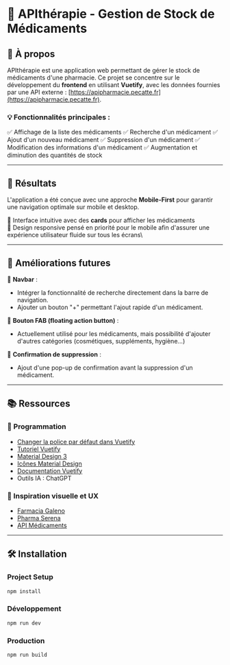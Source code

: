 # 💊 APIthérapie - Gestion de Stock de Médicaments

## 🏥 À propos

APIthérapie est une application web permettant de gérer le stock de médicaments d'une pharmacie. Ce projet se concentre sur le développement du **frontend** en utilisant **Vuetify**, avec les données fournies par une API externe : [https://apipharmacie.pecatte.fr](https://apipharmacie.pecatte.fr).

### 💡 Fonctionnalités principales :

✅ Affichage de la liste des médicaments 
✅ Recherche d'un médicament 
✅ Ajout d'un nouveau médicament 
✅ Suppression d'un médicament 
✅ Modification des informations d'un médicament 
✅ Augmentation et diminution des quantités de stock

---

## 📸 Résultats

L'application a été conçue avec une approche **Mobile-First** pour garantir une navigation optimale sur mobile et desktop.

🔹 Interface intuitive avec des **cards** pour afficher les médicaments\
🔹 Design responsive pensé en priorité pour le mobile afin d'assurer une expérience utilisateur fluide sur tous les écrans\


---

## 🚀 Améliorations futures

🔹 **Navbar** :

- Intégrer la fonctionnalité de recherche directement dans la barre de navigation.
- Ajouter un bouton "+" permettant l'ajout rapide d'un médicament.

🔹 **Bouton FAB (floating action button)** :

- Actuellement utilisé pour les médicaments, mais possibilité d'ajouter d'autres catégories (cosmétiques, suppléments, hygiène...)

🔹 **Confirmation de suppression** :

- Ajout d'une pop-up de confirmation avant la suppression d'un médicament.

---

## 📚 Ressources

### 🎨 Programmation

- [Changer la police par défaut dans Vuetify](https://noakash.medium.com/vuetify-default-font-change-7c428e2c7955)
- [Tutoriel Vuetify](https://www.youtube.com/watch?v=2uZYKcKHgU0\&list=PL4cUxeGkcC9g0MQZfHwKcuB0Yswgb3gA5)
- [Material Design 3](https://m3.material.io/)
- [Icônes Material Design](https://pictogrammers.github.io/@mdi/font/4.5.95/)
- [Documentation Vuetify](https://vuetifyjs.com/en/components/all/)
- Outils IA : ChatGPT

### 👀 Inspiration visuelle et UX

- [Farmacia Galeno](https://www.farmaciagaleno.com/tiendas-galeno)
- [Pharma Serena](https://www.pharmaserena.it/fr/7-medicaments)
- [API Médicaments](https://api-medicaments.fr/)

---

## 🛠️ Installation

### Project Setup

```bash
npm install
```

### Développement

```bash
npm run dev
```

### Production

```bash
npm run build
```

